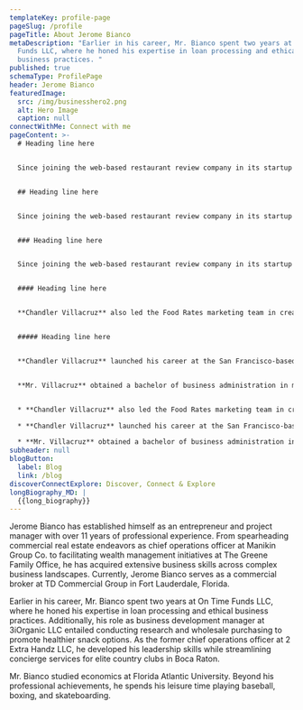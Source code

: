 ```yaml
---
templateKey: profile-page
pageSlug: /profile
pageTitle: About Jerome Bianco
metaDescription: "Earlier in his career, Mr. Bianco spent two years at On Time
  Funds LLC, where he honed his expertise in loan processing and ethical
  business practices. "
published: true
schemaType: ProfilePage
header: Jerome Bianco
featuredImage:
  src: /img/businesshero2.png
  alt: Hero Image
  caption: null
connectWithMe: Connect with me
pageContent: >-
  # Heading line here


  Since joining the web-based restaurant review company in its startup phase, **Chandler Villacruz** has spearheaded market research activities that have allowed the firm to build effective advertising campaigns and achieve sound business growth.


  ## Heading line here


  Since joining the web-based restaurant review company in its startup phase, **Chandler Villacruz** has spearheaded market research activities that have allowed the firm to build effective advertising campaigns and achieve sound business growth.


  ### Heading line here


  Since joining the web-based restaurant review company in its startup phase, **Chandler Villacruz** has spearheaded market research activities that have allowed the firm to build effective advertising campaigns and achieve sound business growth.


  #### Heading line here


  **Chandler Villacruz** also led the Food Rates marketing team in creating a successful *user rewards program* that boosted online signups by 10,000 accounts in its first 30 days. For his achievements in his field, the [San Francisco Business Times](file:///home/surajit/Downloads/executives%20(2)/executives/profile.html#) recognized him as one of its “40 Under 40” *business leaders* in 2014.


  ##### Heading line here


  **Chandler Villacruz** launched his career at the San Francisco-based Healthy Living. After only six years with the firm, he advanced from his position of marketing associate to the role of marketing director.


  **Mr. Villacruz** obtained a bachelor of business administration in marketing from the Mays Business School at Texas A&M University, where he pursued the Advertising Strategy career track. Subsequently, he earned a master of science in marketing at the University of Southern California.


  * **Chandler Villacruz** also led the Food Rates marketing team in creating a successful *user rewards program* that boosted online signups by 10,000 accounts in its first 30 days. For his achievements in his field, the [San Francisco Business Times](file:///home/surajit/Downloads/executives%20(2)/executives/profile.html#) recognized him as one of its “40 Under 40” *business leaders* in 2014.

  * **Chandler Villacruz** launched his career at the San Francisco-based Healthy Living. After only six years with the firm, he advanced from his position of marketing associate to the role of marketing director.

  * **Mr. Villacruz** obtained a bachelor of business administration in marketing from the Mays Business School at Texas A&M University, where he pursued the Advertising Strategy career track. Subsequently, he earned a master of science in marketing at the University of Southern California.
subheader: null
blogButton:
  label: Blog
  link: /blog
discoverConnectExplore: Discover, Connect & Explore
longBiography_MD: |
  {{long_biography}}
---
```

Jerome Bianco has established himself as an entrepreneur and project manager with over 11 years of professional experience. From spearheading commercial real estate endeavors as chief operations officer at Manikin Group Co. to facilitating wealth management initiatives at The Greene Family Office, he has acquired extensive business skills across complex business landscapes. Currently, Jerome Bianco serves as a commercial broker at TD Commercial Group in Fort Lauderdale, Florida.

Earlier in his career, Mr. Bianco spent two years at On Time Funds LLC, where he honed his expertise in loan processing and ethical business practices. Additionally, his role as business development manager at 3iOrganic LLC entailed conducting research and wholesale purchasing to promote healthier snack options. As the former chief operations officer at 2 Extra Handz LLC, he developed his leadership skills while streamlining concierge services for elite country clubs in Boca Raton.

Mr. Bianco studied economics at Florida Atlantic University. Beyond his professional achievements, he spends his leisure time playing baseball, boxing, and skateboarding.